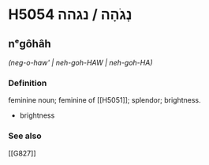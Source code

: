 # H5054 נְגֹהָה / נגהה

## nᵉgôhâh

_(neg-o-haw' | neh-ɡoh-HAW | neh-ɡoh-HA)_

### Definition

feminine noun; feminine of [[H5051]]; splendor; brightness.

- brightness
### See also

[[G827]]

